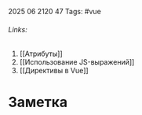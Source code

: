 2025 06 2120 47
Tags: #vue
###### Links: 
1) [[Атрибуты]]
2) [[Использование JS-выражений]]
3) [[Директивы в Vue]]
# Заметка
